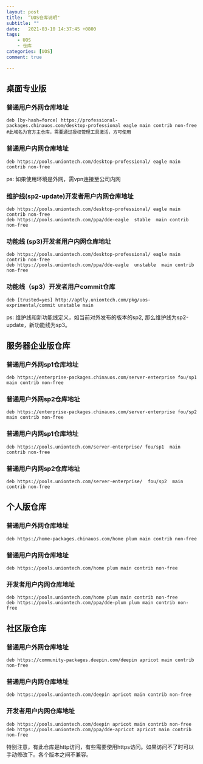 ```yaml
---
layout: post
title:  “UOS仓库说明"
subtitle: ""
date:   2021-03-10 14:37:45 +0800
tags:
    - UOS
    - 仓库
categories: [UOS]
comment: true

---
```


## **桌面专业版**

### 普通用户外网仓库地址

```
deb [by-hash=force] https://professional-packages.chinauos.com/desktop-professional eagle main contrib non-free #此域名为官方主仓库，需要通过授权管理工具激活，方可使用
```

### 普通用户内网仓库地址

```
deb https://pools.uniontech.com/desktop-professional/ eagle main contrib non-free
```

ps: 如果使用环境是外网，需vpn连接至公司内网

### 维护线(sp2-update)开发者用户内网仓库地址

```
deb https://pools.uniontech.com/desktop-professional/ eagle main contrib non-free
deb https://pools.uniontech.com/ppa/dde-eagle  stable  main contrib non-free   
```

### 功能线 (sp3)开发者用户内网仓库地址

```
deb https://pools.uniontech.com/desktop-professional/ eagle main contrib non-free
deb https://pools.uniontech.com/ppa/dde-eagle  unstable  main contrib non-free
```

### 功能线（sp3）开发者用户commit仓库

```
deb [trusted=yes] http://aptly.uniontech.com/pkg/uos-exprimental/commit unstable main
```

ps: 维护线和新功能线定义，如当前对外发布的版本的sp2, 那么维护线为sp2-update，新功能线为sp3。

## **服务器企业版仓库**

### 普通用户外网sp1仓库地址

```
deb https://enterprise-packages.chinauos.com/server-enterprise fou/sp1 main contrib non-free
```

### 普通用户外网sp2仓库地址

```
deb https://enterprise-packages.chinauos.com/server-enterprise fou/sp2 main contrib non-free
```

### 普通用户内网sp1仓库地址

```
deb https://pools.uniontech.com/server-enterprise/ fou/sp1  main contrib non-free
```

### 普通用户内网sp2仓库地址

```
deb https://pools.uniontech.com/server-enterprise/  fou/sp2  main contrib non-free
```

## **个人版仓库**

### 普通用户外网仓库地址

```
deb https://home-packages.chinauos.com/home plum main contrib non-free
```

### 普通用户内网仓库地址

```
deb https://pools.uniontech.com/home plum main contrib non-free
```

### 开发者用户内网仓库地址

```
deb https://pools.uniontech.com/home plum main contrib non-free
deb https://pools.uniontech.com/ppa/dde-plum plum main contrib non-free
```

## **社区版仓库**

### 普通用户外网仓库地址

```
deb https://community-packages.deepin.com/deepin apricot main contrib non-free
```

### 普通用户内网仓库地址

```
deb https://pools.uniontech.com/deepin apricot main contrib non-free
```

### 开发者用户内网仓库地址

```
deb https://pools.uniontech.com/deepin apricot main contrib non-free
deb https://pools.uniontech.com/ppa/dde-apricot apricot main contrib non-free
```

特别注意，有此仓库是http访问，有些需要使用https访问。如果访问不了时可以手动修改下。各个版本之间不兼容。
